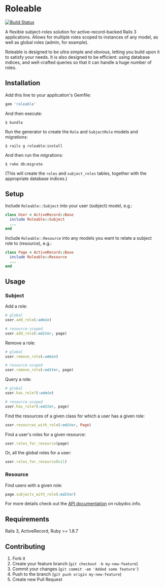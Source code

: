 # Roleable

[![Build Status](https://secure.travis-ci.org/mcrowe/roleable.png?branch=master)](http://travis-ci.org/mcrowe/roleable)

A flexible subject-roles solution for active-record-backed Rails 3 applications. Allows for multiple roles scoped to instances of any model, as well as global roles (admin, for example).

Roleable is designed to be ultra simple and obvious, letting you build upon it to satisfy your needs. It is also designed to be efficient: using database indices, and well-crafted queries so that it can handle a huge number of roles.

## Installation

Add this line to your application's Gemfile:

```ruby
gem 'roleable'
```

And then execute:

    $ bundle

Run the generator to create the `Role` and `SubjectRole` models and migrations:

    $ rails g roleable:install

And then run the migrations:

    $ rake db:migrate

(This will create the `roles` and `subject_roles` tables, together with the appropriate database indices.)

## Setup

Include `Roleable::Subject` into your user (subject) model, e.g.:

```ruby
class User < ActiveRecord::Base
  include Roleable::Subject
  ...
end
```

Include `Roleable::Resource` into any models you want to relate a subject role to (resource), e.g.:

```ruby
class Page < ActiveRecord::Base
  include Roleable::Resource
  ...
end
```

## Usage

### Subject

Add a role:

```ruby
# global
user.add_role(:admin)

# resource-scoped
user.add_role(:editor, page)
```

Remove a role:

```ruby
# global
user.remove_role(:admin)

# resource-scoped
user.remove_role(:editor, page)
```

Query a role:

```ruby
# global
user.has_role?(:admin)

# resource-scoped
user.has_role?(:editor, page)
```

Find the resources of a given class for which a user has a given role:

```ruby
user.resources_with_role(:editor, Page)
```

Find a user's roles for a given resource:

```ruby
user.roles_for_resource(page)
```

Or, all the global roles for a user:

```ruby
user.roles_for_resource(nil)
```

### Resource

Find users with a given role:

```ruby
page.subjects_with_role(:editor)
```

For more details check out the [API documentation](http://rubydoc.info/github/mcrowe/roleable/master/frames) on rubydoc.info.

## Requirements

Rails 3, ActiveRecord, Ruby >= 1.8.7

## Contributing

1. Fork it
2. Create your feature branch (`git checkout -b my-new-feature`)
3. Commit your changes (`git commit -am 'Added some feature'`)
4. Push to the branch (`git push origin my-new-feature`)
5. Create new Pull Request